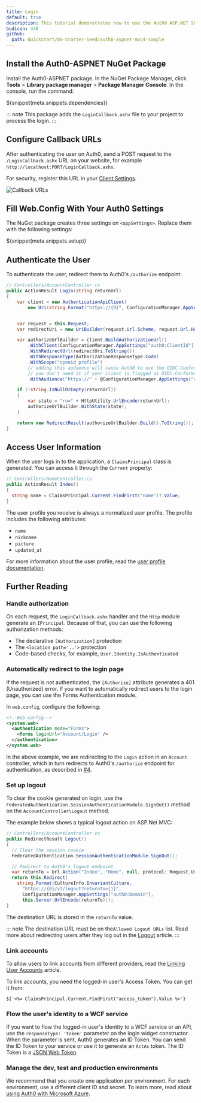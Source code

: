 ```yaml
---
title: Login
default: true
description: This tutorial demonstrates how to use the Auth0 ASP.NET SDK to add authentication and authorization to your web app
budicon: 448
github:
  path: Quickstart/00-Starter-Seed/auth0-aspnet-mvc4-sample
---
```

## Install the Auth0-ASPNET NuGet Package

Install the Auth0-ASPNET package. In the NuGet Package Manager, click **Tools** > **Library package manager** > **Package Manager Console**. In the console, run the command: 

${snippet(meta.snippets.dependencies)}

::: note
This package adds the `LoginCallback.ashx` file to your project to process the login. 
:::

## Configure Callback URLs

After authenticating the user on Auth0, send a POST request to the `/LoginCallback.ashx` URL on your website, for example `http://localhost:PORT/LoginCallback.ashx`. 

For security, register this URL in your [Client Settings](${manage_url}/#/applications/${account.clientId}/settings).

![Callback URLs](/media/articles/server-platforms/aspnet/callback_url.png)

## Fill Web.Config With Your Auth0 Settings

The NuGet package creates three settings on `<appSettings>`. Replace them with the following settings:

${snippet(meta.snippets.setup)}

## Authenticate the User

To authenticate the user, redirect them to Auth0's `/authorize` endpoint:

```c#
// Controllers/AccountController.cs
public ActionResult Login(string returnUrl)
{
    var client = new AuthenticationApiClient(
        new Uri(string.Format("https://{0}", ConfigurationManager.AppSettings["auth0:Domain"])));


    var request = this.Request;
    var redirectUri = new UriBuilder(request.Url.Scheme, request.Url.Host, this.Request.Url.IsDefaultPort ? -1 : request.Url.Port, "LoginCallback.ashx");

    var authorizeUrlBuilder = client.BuildAuthorizationUrl()
        .WithClient(ConfigurationManager.AppSettings["auth0:ClientId"])
        .WithRedirectUrl(redirectUri.ToString())
        .WithResponseType(AuthorizationResponseType.Code)
        .WithScope("openid profile")
        // adding this audience will cause Auth0 to use the OIDC-Conformant pipeline
        // you don't need it if your client is flagged as OIDC-Conformant (Advance Settings | OAuth)
        .WithAudience("https://" + @ConfigurationManager.AppSettings["auth0:Domain"] + "/userinfo");

    if (!string.IsNullOrEmpty(returnUrl))
    {
        var state = "ru=" + HttpUtility.UrlEncode(returnUrl);
        authorizeUrlBuilder.WithState(state);
    }

    return new RedirectResult(authorizeUrlBuilder.Build().ToString());
}
```

## Access User Information

When the user logs in to the application, a `ClaimsPrincipal` class is generated. You can access it through the `Current` property:

```cs
// Controllers/HomeController.cs
public ActionResult Index()
{
  string name = ClaimsPrincipal.Current.FindFirst("name")?.Value;
}
```

The user profile you receive is always a normalized user profile. The profile includes the following attributes:
* `name`
* `nickname`
* `picture`
* `updated_at`

For more information about the user profile, read the [user profile documentation](/user-profile).

## Further Reading

### Handle authorization

On each request, the `LoginCallback.ashx` handler and the `Http` module generate an `IPrincipal`. Because of that, you can use the following authorization methods: 
* The declarative `[Authorization]` protection
* The `<location path='..'>` protection
* Code-based checks, for example, `User.Identity.IsAuthenticated`

### Automatically redirect to the login page

If the request is not authenticated, the `[Authorize]` attribute generates a 401 (Unauthorized) error. If you want to automatically redirect users to the login page, you can use the Forms Authentication module. 

In `web.config`, configure the following:

```xml
<!--Web.config-->
<system.web>
  <authentication mode="Forms">
    <forms loginUrl="Account/Login" />
  </authentication>
</system.web>
```

In the above example, we are redirecting to the `Login` action in an `Account` controller, which in turn redirects to Auth0's `/authorize` endpoint for authentication, as described in [#4](#4-authenticating-the-user).

### Set up logout

To clear the cookie generated on login, use the `FederatedAuthentication.SessionAuthenticationModule.SignOut()` method on the `AccountController\Logout` method.

The example below shows a typical logout action on ASP.Net MVC:

```cs
// Controllers/AccountController.cs
public RedirectResult Logout()
{
  // Clear the session cookie
  FederatedAuthentication.SessionAuthenticationModule.SignOut();

  // Redirect to Auth0's logout endpoint
  var returnTo = Url.Action("Index", "Home", null, protocol: Request.Url.Scheme );
  return this.Redirect(
    string.Format(CultureInfo.InvariantCulture,
      "https://{0}/v2/logout?returnTo={1}",
      ConfigurationManager.AppSettings["auth0:Domain"],
      this.Server.UrlEncode(returnTo)));
}
```

The destination URL is stored in the `returnTo` value. 

::: note 
The destination URL must be on the`Allowed Logout URLs` list. Read more about redirecting users after they log out in the [Logout](/logout#redirecting-users-after-logout) article.
:::

### Link accounts

To allow users to link accounts from different providers, read the [Linking User Accounts](/link-accounts) article.

To link accounts, you need the logged-in user's Access Token. You can get it from:

```
${'<%= ClaimsPrincipal.Current.FindFirst("access_token").Value %>'}
```

### Flow the user's identity to a WCF service

If you want to flow the logged-in user's identity to a WCF service or an API, use the `responseType: 'token'` parameter on the login widget constructor. When the parameter is sent, Auth0 generates an ID Token. You can send the ID Token to your service or use it to generate an `ActAs` token. The ID Token is a [JSON Web Token](http://tools.ietf.org/html/draft-ietf-oauth-json-web-token-06).

### Manage the dev, test and production environments

We recommend that you create one application per environment. For each environment, use a different client ID and secret. To learn more, read about [using Auth0 with Microsoft Azure](/azure-tutorial).

